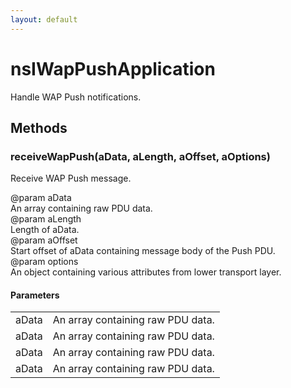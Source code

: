 ```yaml
---
layout: default
---
```


# nsIWapPushApplication #
  
Handle WAP Push notifications.  
  

## Methods ##

### receiveWapPush(aData, aLength, aOffset, aOptions) ###
  
Receive WAP Push message.  
  
@param aData  
       An array containing raw PDU data.  
@param aLength  
       Length of aData.  
@param aOffset  
       Start offset of aData containing message body of the Push PDU.  
@param options  
       An object containing various attributes from lower transport layer.  
  

#### Parameters ####

<table>

<tr>
<td>aData</td>
<td>       An array containing raw PDU data.  
</td>
</tr>

<tr>
<td>aData</td>
<td>       An array containing raw PDU data.  
</td>
</tr>

<tr>
<td>aData</td>
<td>       An array containing raw PDU data.  
</td>
</tr>

<tr>
<td>aData</td>
<td>       An array containing raw PDU data.  
</td>
</tr>

</table>
